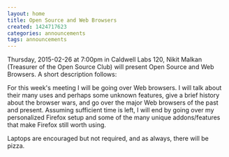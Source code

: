 ```yaml
---
layout: home
title: Open Source and Web Browsers
created: 1424717623
categories: announcements
tags: announcements
---
```

Thursday, 2015-02-26 at 7:00pm in Caldwell Labs 120, Nikit Malkan (Treasurer of the Open Source Club) will present Open Source and Web Browsers. A short description follows:

For this week's meeting I will be going over Web browsers. I will talk about their many uses and perhaps some unknown features, give a brief history about the browser wars, and go over the major Web browsers of the past and present. Assuming sufficient time is left, I will end by going over my personalized Firefox setup and some of the many unique addons/features that make Firefox still worth using.

Laptops are encouraged but not required, and as always, there will be pizza.

